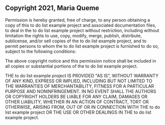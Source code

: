 ## Copyright 2021, Maria Queme

Permission is hereby granted, free of charge, to any person obtaining a copy of this to do list example project and associated documentation files, to deal in the to do list example project without restriction, including without limitation the rights to use, copy, modify, merge, publish, distribute, sublicense, and/or sell copies of the to do list example project, and to permit persons to whom the to do list example project is furnished to do so, subject to the following conditions:

The above copyright notice and this permission notice shall be included in all copies or substantial portions of the to do list example project.

THE to do list example project IS PROVIDED "AS IS", WITHOUT WARRANTY OF ANY KIND, EXPRESS OR IMPLIED, INCLUDING BUT NOT LIMITED TO THE WARRANTIES OF MERCHANTABILITY, FITNESS FOR A PARTICULAR PURPOSE AND NONINFRINGEMENT. IN NO EVENT SHALL THE AUTHORS OR COPYRIGHT HOLDERS BE LIABLE FOR ANY CLAIM, DAMAGES OR OTHER LIABILITY, WHETHER IN AN ACTION OF CONTRACT, TORT OR OTHERWISE, ARISING FROM, OUT OF OR IN CONNECTION WITH THE to do list example project OR THE USE OR OTHER DEALINGS IN THE to do list example project.